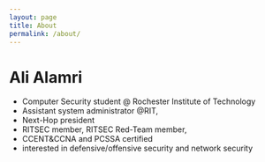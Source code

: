 ```yaml
---
layout: page
title: About
permalink: /about/
---
```


# Ali Alamri

* Computer Security student @ Rochester Institute of Technology
* Assistant system administrator @RIT, 
* Next-Hop president
* RITSEC member, RITSEC Red-Team member, 
* CCENT\&CCNA and PCSSA certified
* interested in defensive/offensive security and network security 
